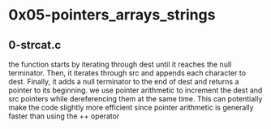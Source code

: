 # 0x05-pointers_arrays_strings

## 0-strcat.c
the function starts by iterating through dest until it reaches the null terminator. Then, it iterates through src and appends each character to dest. Finally, it adds a null terminator to the end of dest and returns a pointer to its beginning.
 we use pointer arithmetic to increment the dest and src pointers while dereferencing them at the same time. This can potentially make the code slightly more efficient since pointer arithmetic is generally faster than using the ++ operator
